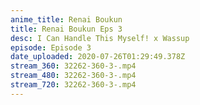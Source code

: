 ```yaml
---
anime_title: Renai Boukun
title: Renai Boukun Eps 3
desc: I Can Handle This Myself! x Wassup
episode: Episode 3
date_uploaded: 2020-07-26T01:29:49.378Z
stream_360: 32262-360-3-.mp4
stream_480: 32262-360-3-.mp4
stream_720: 32262-360-3-.mp4
---
```

